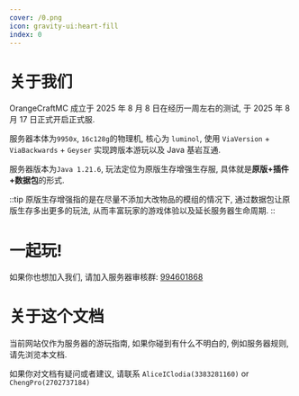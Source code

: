 ```yaml
---
cover: /0.png
icon: gravity-ui:heart-fill
index: 0
---
```


# 关于我们

OrangeCraftMC 成立于 2025 年 8 月 8 日在经历一周左右的测试, 于 2025 年 8 月 17 日正式开启正式服.

服务器本体为`9950x`, `16c128g`的物理机, 核心为 `luminol`, 使用 `ViaVersion` + `ViaBackwards` + `Geyser` 实现跨版本游玩以及 Java 基岩互通.

服务器版本为`Java 1.21.6`, 玩法定位为原版生存增强生存服, 具体就是**原版+插件+数据包**的形式.

::tip
原版生存增强指的是在尽量不添加大改物品的模组的情况下, 通过数据包让原版生存多出更多的玩法, 从而丰富玩家的游戏体验以及延长服务器生命周期.
::

# 一起玩!

如果你也想加入我们, 请加入服务器审核群: [994601868](点击链接加入群聊【OrangeCraftMC审核群】：http://qm.qq.com/cgi-bin/qm/qr?_wv=1027&k=IXRcab1SQlNHrBCU1jjKWSsBPMNcOI6D&authKey=KXW2BLv%2FYER6eZLbeS8WgIoyynbCNHfliNKM6B2A0LhDgZMHKgS4ndEIvP73xkp3&noverify=0&group_code=994601868)

# 关于这个文档

当前网站仅作为服务器的游玩指南, 如果你碰到有什么不明白的, 例如服务器规则, 请先浏览本文档.

如果你对文档有疑问或者建议, 请联系 `AliceIClodia(3383281160)` or `ChengPro(2702737184)`
